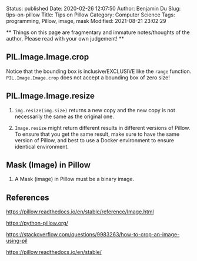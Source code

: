 Status: published
Date: 2020-02-26 12:07:50
Author: Benjamin Du
Slug: tips-on-pillow
Title: Tips on Pillow
Category: Computer Science
Tags: programming, Pillow, image, mask
Modified: 2021-08-21 23:02:29

**
Things on this page are fragmentary and immature notes/thoughts of the author.
Please read with your own judgement!
**

## PIL.Image.Image.crop

Notice that the bounding box is inclusive/EXCLUSIVE like the `range` function.
`PIL.Image.Image.crop` does not accept a bounding box of zero size!

## PIL.Image.Image.resize

1. `img.resize(img.size)` returns a new copy and the new copy is not necessarily the same as the original one.

2. `Image.resize` might return different results in different versions of Pillow.
    To ensure that you get the same result,
    make sure to have the same version of Pillow,
    and best to use a Docker environment to ensure identical environment.

## Mask (Image) in Pillow

1. A Mask (image) in Pillow must be a binary image.

## References

https://pillow.readthedocs.io/en/stable/reference/Image.html

https://python-pillow.org/

https://stackoverflow.com/questions/9983263/how-to-crop-an-image-using-pil

https://pillow.readthedocs.io/en/stable/
